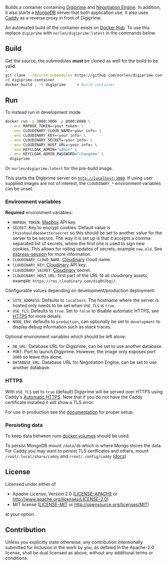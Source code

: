 Builds a container containing [Digiprime](https://github.com/norlen/Digiprime) and [Negotiation Engine](https://github.com/norlen/NegotiationEngine). In addition, it also starts a [MongoDB](https://www.mongodb.com/) server that both application use. It also uses [Caddy](https://caddyserver.com/) as a reverse proxy in front of Digiprime.

An automated build of the container exists on [Docker Hub](https://hub.docker.com/r/norlen/digiprime). To use this replace `digiprime` with `norlen/digiprime:latest` in the commands below.

## Build

Get the source, the submodules **must** be cloned as well for the build to be valid.

```bash
git clone --recurse-submodules https://github.com/norlen/digiprime-container
cd digiprime-container
docker build . -t digiprime     # Build container
```

## Run

To instead run in development mode

```bash
docker run -p 3000:3000 -p 8080:8080 \
  --env MAPBOX_TOKEN=<your token> \
  --env CLOUDINARY_CLOUD_NAME=<your info> \
  --env CLOUDINARY_KEY=<your info> \
  --env CLOUDINARY_SECRET=<your info> \
  --env CLOUDINARY_HOST_URL=<your info> \
  --env KEYCLOAK_ADMIN="admin" \
  --env KEYCLOAK_ADMIN_PASSWORD="changeme" \
  digiprime
```

Or `norlen/digiprime:latest` for the pre-build image.

This starts the Digiprime server on [`http://localhost:3000`](http://localhost:3000). If using user supplied images are not of interest, the `CLOUDINARY_*` environment variables can be unset.

### Environment variables

**Required** environment variables:

- `MAPBOX_TOKEN`: [Mapbox](https://www.mapbox.com/) API key.
- `SECRET`: Key to encrypt cookies. Default value is `thisshouldbeabettersecret` so this should be set to another value for the server to be secure. The way it is set up is that it accepts a comma separated list of secrets, where the first one is used to sign new cookies. This allows for rolling updates of secrets, example `new,old`. See [express-session](https://www.npmjs.com/package/express-session) for more information.
- `CLOUDINARY_CLOUD_NAME`: [Cloudinary](https://cloudinary.com/) cloud name.
- `CLOUDINARY_KEY`: [Cloudinary](https://cloudinary.com/) API key.
- `CLOUDINARY_SECRET`: [Cloudinary](https://cloudinary.com/) secret.
- `CLOUDINARY_HOST_URL`: first part of the URL to all cloudinary assets, example: `https://res.cloudinary.com/diq0t2bqj/`.

Configurable values depending on development/production deployment:

- `SITE_ADDRESS`: Defaults to `localhost`. The hostname where the server is hosted only needs to be set when `USE_TLS` is `true`.
- `USE_TLS`: Defaults to `true`. Set to `false` to disable automatic HTTPS, see [HTTPS](#HTTPS) for more details.
- `NODE_ENV`: defaults to `production`, can optionally be set to `development` to display debug information such as stack traces.

Optional environment variables which should be left alone:

- `DB_URL`: Database URL for Digiprime, can be set to use another database.
- `PORT`: Port to launch Digiprime. However, the image only exposes port `3000` so leave this alone.
- `DATABASE_URL`: Database URL for Negotiation Engine, can be set to use another database.

### HTTPS

With `USE_TLS` set to `true` (default) Digiprime will be served over HTTPS using Caddy's [Automatic HTTPS](https://caddyserver.com/docs/automatic-https). Note that if you do not have the Caddy certificate installed it will show a TLS error.

For use in production see the [documentation](https://caddyserver.com/docs/automatic-https) for proper setup.

### Persisting data

To keep data between runs [docker volumes](https://docs.docker.com/storage/volumes/) should be used.

To persist MongoDB mount `/data/db` which is where Mongo stores the data. For Caddy you may want to persist TLS certficates and others, mount `/root/.local/share/caddy` and `/root/.config/caddy` ([docs](https://caddyserver.com/docs/conventions#data-directory)) 

## License

Licensed under either of

 * Apache License, Version 2.0
   ([LICENSE-APACHE](LICENSE-APACHE) or http://www.apache.org/licenses/LICENSE-2.0)
 * MIT license
   ([LICENSE-MIT](LICENSE-MIT) or http://opensource.org/licenses/MIT)

at your option.

## Contribution

Unless you explicitly state otherwise, any contribution intentionally submitted
for inclusion in the work by you, as defined in the Apache-2.0 license, shall be
dual licensed as above, without any additional terms or conditions.
